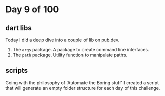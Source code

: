 # Day 9 of 100

## dart libs

Today I did a deep dive into a couple of lib on pub.dev.

1. The `args` package. A package to create command line interfaces.
2. The `path` package. Utility function to manipulate paths.

## scripts

Going with the philosophy of 'Automate the Boring stuff' I created a
script that will generate an empty folder structure for each day of
this challenge.

